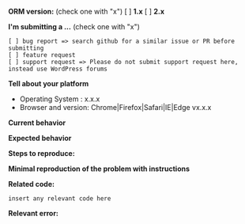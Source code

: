 **ORM version:**  (check one with "x")
[ ] **1.x** 
[ ] **2.x**

**I'm submitting a ...**  (check one with "x")
```
[ ] bug report => search github for a similar issue or PR before submitting
[ ] feature request
[ ] support request => Please do not submit support request here, instead use WordPress forums
```

**Tell about your platform**
* Operating System : x.x.x
* Browser and version: Chrome|Firefox|Safari|IE|Edge vx.x.x


**Current behavior**
<!-- Describe how the bug manifests. -->

**Expected behavior**
<!-- Describe what the behavior would be without the bug. -->

**Steps to reproduce:**
<!-- If you are able to illustrate the bug or feature request with an example, please provide steps to reproduce-->

**Minimal reproduction of the problem with instructions**
<!--
If the current behavior is a bug or you can illustrate your feature request better with an example, 
please provide the *STEPS TO REPRODUCE* and if possible a *MINIMAL DEMO* of the problem via https://plnkr.co or similar-->

**Related code:**

```
insert any relevant code here
``` 

**Relevant error:**
<!-- Insert relevant code here -->